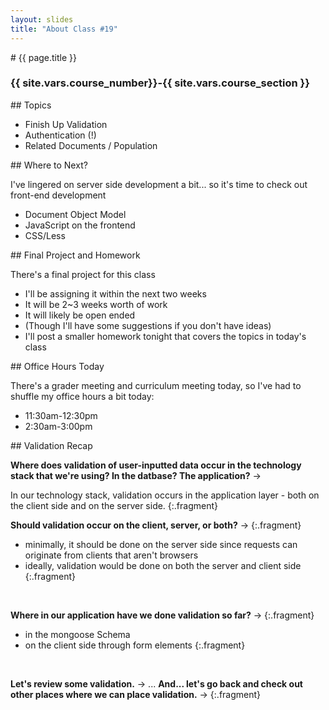 ```yaml
---
layout: slides
title: "About Class #19"
---
```

<section markdown="block" class="intro-slide">
# {{ page.title }}

### {{ site.vars.course_number}}-{{ site.vars.course_section }}

<p><small></small></p>
</section>

<section markdown="block">
## Topics

* Finish Up Validation
* Authentication (!)
* Related Documents / Population

</section>

<section markdown="block">
## Where to Next?

I've lingered on server side development a bit... so it's time to check out front-end development

* Document Object Model
* JavaScript on the frontend
* CSS/Less

</section>

<section markdown="block">
## Final Project and Homework

There's a final project for this class

* I'll be assigning it within the next two weeks
* It will be 2~3 weeks worth of work
* It will likely be open ended 
* (Though I'll have some suggestions if you don't have ideas)
* I'll post a smaller homework tonight that covers the topics in today's class
</section>

<section markdown="block">
## Office Hours Today

There's a grader meeting and curriculum meeting today, so I've had to shuffle my office hours a bit today:

* 11:30am-12:30pm
* 2:30am-3:00pm
</section>

<section markdown="block">
## Validation Recap

__Where does validation of user-inputted data occur in the technology stack that we're using? In the datbase? The application?__ &rarr;

In our technology stack, validation occurs in the application layer - both on the client side and on the server side.
{:.fragment}

__Should validation occur on the client, server, or both?__ &rarr;
{:.fragment}

* minimally, it should be done on the server side since requests can originate from clients that aren't browsers
* ideally, validation would be done on both the server and client side
{:.fragment}

<br>

__Where in our application have we done validation so far?__ &rarr;
{:.fragment}

* in the mongoose Schema
* on the client side through form elements
{:.fragment}

<br>

__Let's review some validation.__ &rarr; ...  __And... let's go back and check out other places where we can place validation.__ &rarr;
{:.fragment}
</section>
